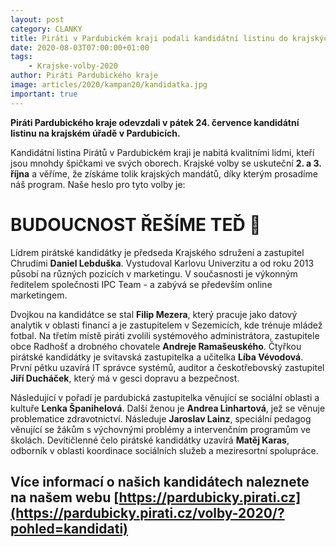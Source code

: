 ```yaml
---
layout: post
category: CLANKY
title: Piráti v Pardubickém kraji podali kandidátní listinu do krajských voleb
date: 2020-08-03T07:00:00+01:00
tags:
    - Krajske-volby-2020
author: Piráti Pardubického kraje
image: articles/2020/kampan20/kandidatka.jpg
important: true
---
```



**Piráti Pardubického kraje odevzdali v pátek 24. července kandidátní listinu na krajském úřadě v Pardubicích.**

Kandidátní listina Pirátů v Pardubickém kraji je nabitá kvalitními lidmi, kteří jsou mnohdy špičkami ve svých oborech. Krajské volby se uskuteční **2. a 3. října** a věříme, že získáme tolik krajských mandátů, díky kterým prosadíme náš program. Naše heslo pro tyto volby je:

# **BUDOUCNOST ŘEŠÍME TEĎ** 🏴 


Lídrem pirátské kandidátky je předseda Krajského sdružení a zastupitel Chrudimi **Daniel Lebduška**. Vystudoval Karlovu Univerzitu a od roku 2013 působí na různých pozicích v marketingu. V současnosti je výkonným ředitelem společnosti IPC Team - a zabývá se především online marketingem.

Dvojkou na kandidátce se stal **Filip Mezera**, který pracuje jako datový analytik v oblasti financí a je zastupitelem v Sezemicích, kde trénuje mládež fotbal. Na třetím místě piráti zvolili systémového administrátora, zastupitele obce Radhošť a drobného chovatele **Andreje Ramašeuského**. Čtyřkou pirátské kandidátky je svitavská zastupitelka a učitelka **Líba Vévodová**. První pětku uzavírá IT správce systémů, auditor a českotřebovský zastupitel **Jiří Ducháček**, který má v gesci dopravu a bezpečnost.

Následující v pořadí je pardubická zastupitelka věnující se sociální oblasti a kultuře **Lenka Španihelová**. Další ženou je **Andrea Linhartová**, jež se věnuje problematice zdravotnictví. Následuje **Jaroslav Lainz**, speciální pedagog věnující se žákům s výchovnými problémy a intervenčním programům ve školách. Devítičlenné čelo pirátské kandidátky uzavírá **Matěj Karas**, odborník v oblasti koordinace sociálních služeb a meziresortní spolupráce.

## Více informací o našich kandidátech naleznete na našem webu [https://pardubicky.pirati.cz](https://pardubicky.pirati.cz/volby-2020/?pohled=kandidati)
